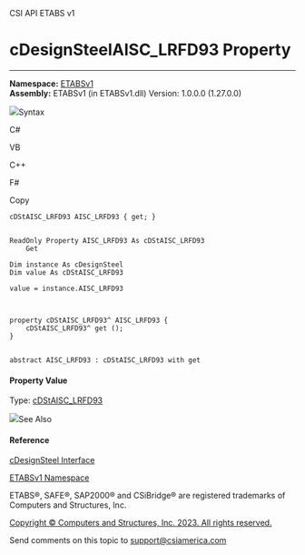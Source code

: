 ﻿

CSI API ETABS v1

# cDesignSteelAISC_LRFD93 Property  
  
---  
  
**Namespace:** [ETABSv1](2780f1b8-2033-5289-2298-1cdb2a7508d9.htm)  
**Assembly:** ETABSv1 (in ETABSv1.dll) Version: 1.0.0.0 (1.27.0.0)

![](../icons/SectionExpanded.png)Syntax

C#

VB

C++

F#

Copy

    
    
    cDStAISC_LRFD93 AISC_LRFD93 { get; }
    
    
    ReadOnly Property AISC_LRFD93 As cDStAISC_LRFD93
    	Get
    
    Dim instance As cDesignSteel
    Dim value As cDStAISC_LRFD93
    
    value = instance.AISC_LRFD93
    
    
    
    property cDStAISC_LRFD93^ AISC_LRFD93 {
    	cDStAISC_LRFD93^ get ();
    }
    
    
    abstract AISC_LRFD93 : cDStAISC_LRFD93 with get
    

#### Property Value

Type: [cDStAISC_LRFD93](71e56c6a-748e-6022-8ae2-ec499d16c6d6.htm)

![](../icons/SectionExpanded.png)See Also

#### Reference

[cDesignSteel Interface](b1c226bd-117b-fef1-3ecf-9501e542b220.htm)

[ETABSv1 Namespace](2780f1b8-2033-5289-2298-1cdb2a7508d9.htm)

ETABS®, SAFE®, SAP2000® and CSiBridge® are registered trademarks of Computers
and Structures, Inc.  

[Copyright © Computers and Structures, Inc. 2023. All rights
reserved.](http://www.csiamerica.com)

Send comments on this topic to
[support@csiamerica.com](mailto:support%40csiamerica.com?Subject=CSI%20API%20ETABS%20v1)

